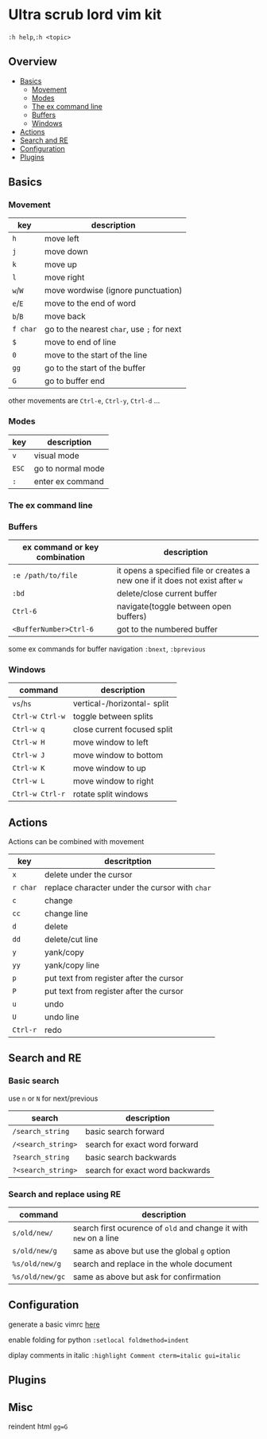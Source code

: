 # Ultra scrub lord vim kit

`:h help`,`:h <topic>`

## Overview

* [Basics](#basics)
   - [Movement](#movement)
   - [Modes](#modes)
   - [The ex command line](#the-ex-command-line)
   - [Buffers](#buffers)
   - [Windows](#windows)
* [Actions](#actions)
* [Search and RE](#search-and-re)
* [Configuration](#configuration)
* [Plugins](#plugins)

## Basics

### Movement

| key | description|
|-|-|
|`h`|move left|
|`j`|move down|
|`k`|move up|
|`l`|move right|
|`w`/`W`|move wordwise (ignore punctuation)|
|`e`/`E`| move to the end of word|
|`b`/`B`| move back|
|`f char`|go to the nearest `char`, use `;` for next|
|`$`| move to end of line|
|`0`| move to the start of the line|
|`gg`|go to the start of the buffer|
|`G`|go to buffer end|

other movements are `Ctrl-e`, `Ctrl-y`, `Ctrl-d` ...

### Modes
|key|description|
|-|-|
|`v`|visual mode|
|`ESC`| go to normal mode|
|`:`| enter ex command|

### The ex command line

### Buffers

|ex command or key combination| description|
|-|-|
|`:e /path/to/file`|it opens a specified file or creates a new one if it does not exist after `w`|
|`:bd`|delete/close current buffer|
|`Ctrl-6`| navigate(toggle between open buffers)|
|`<BufferNumber>Ctrl-6`|got to the numbered buffer|

some ex commands for buffer navigation `:bnext`, `:bprevious`

### Windows

|command|description|
|-|-|
|`vs`/`hs`|vertical-/horizontal- split|
|`Ctrl-w Ctrl-w`|toggle between splits|
|`Ctrl-w q`|close current focused split|
|`Ctrl-w H`|move window to left|
|`Ctrl-w J`|move window to bottom|
|`Ctrl-w K`|move window to up|
|`Ctrl-w L`|move window to right|
|`Ctrl-w Ctrl-r`|rotate split windows|

## Actions

Actions can be combined with movement

|key|descritption|
|-|-|
|`x`|delete under the cursor|
|`r char`|replace character under the cursor with `char`|
|`c`|change|
|`cc`|change line|
|`d`|delete|
|`dd`|delete/cut line|
|`y`|yank/copy|
|`yy`| yank/copy line|
|`p`|put text from register after the cursor|
|`P`|put text from register after the cursor|
|`u`|undo|
|`U`|undo line|
|`Ctrl-r`|redo|


## Search and RE

### Basic search

use `n` or `N` for next/previous

|search|description|
|-|-|
|`/search_string`|basic search forward|
|`/<search_string>`| search for exact word forward|
|`?search_string`|basic search backwards|
|`?<search_string>`| search for exact word backwards|

### Search and replace using RE

|command|description|
|-|-|
|`s/old/new/`|search first ocurence of `old` and change it with `new` on a line|
|`s/old/new/g`|same as above but use the global `g` option|
|`%s/old/new/g`|search and replace in the whole document|
|`%s/old/new/gc`|same as above but ask for confirmation|

## Configuration

generate a basic vimrc [here](http://vim-bootstrap.com/)

enable folding for python `:setlocal foldmethod=indent`

diplay comments in italic `:highlight Comment cterm=italic gui=italic`

## Plugins

## Misc

reindent html `gg=G`

